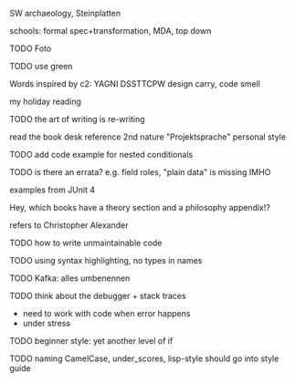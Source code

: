 SW archaeology, Steinplatten

schools: formal spec+transformation, MDA, top down

TODO Foto

TODO use green

Words inspired by c2: YAGNI DSSTTCPW design carry, code smell

my holiday reading

TODO the art of writing is re-writing

read the book
desk reference
2nd nature
"Projektsprache"
personal style
 
TODO add code example for nested conditionals

TODO is there an errata?
e.g. field roles, "plain data" is missing IMHO


examples from JUnit 4

Hey, which books have a theory section and a philosophy appendix!?

refers to Christopher Alexander

TODO how to write unmaintainable code

TODO using syntax highlighting, no types in names

TODO Kafka: alles umbenennen

TODO think about the debugger + stack traces
- need to work with code when error happens
- under stress

TODO beginner style: yet another level of if

TODO naming
CamelCase, under_scores, lisp-style should go into style guide






